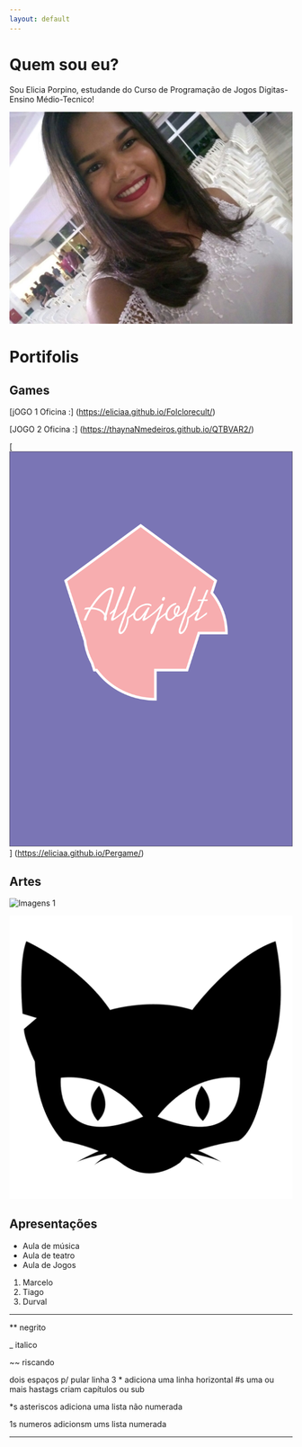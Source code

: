 ```yaml
---
layout: default
---
```

# Quem sou eu?
 Sou Elicia Porpino, estudande do Curso de Programação de Jogos Digitas- Ensino Médio-Tecnico!

 ![](foto.jpg)
 
# Portifolis


## Games 

[jOGO 1 Oficina :] (https://eliciaa.github.io/Folclorecult/) 

[JOGO 2 Oficina :] (https://thaynaNmedeiros.github.io/QTBVAR2/)

[![](alfajoft.png)] (https://eliciaa.github.io/Pergame/)

## Artes
![Imagens 1](https://br.vexels.com/png-svg/previsualizar/132714/rosto-bruxa-do-gato)

![](gatinho.png)

## Apresentações
* Aula de música 
* Aula de teatro
* Aula de Jogos
1. Marcelo 
2. Tiago
3. Durval
 
* * *





** negrito

_ italico

~~ riscando

  dois espaços p/ pular linha
 3 * adiciona uma linha horizontal
 #s uma ou mais hastags criam capítulos ou sub 
 
 *s asteriscos adiciona uma lista não numerada 
 
 1s numeros adicionsm ums lista numerada 
 
 
 * * *
